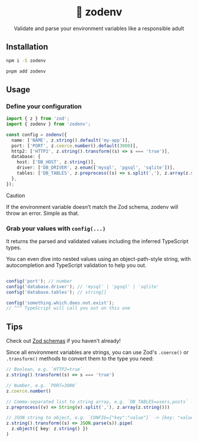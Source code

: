 <div align="center">
<h1>🔮 zodenv</h1>

Validate and parse your environment variables like a responsible adult
</div>

## Installation

```bash
npm i -S zodenv

pnpm add zodenv
```

## Usage

### Define your configuration
```ts
import { z } from 'zod';
import { zodenv } from 'zodenv';

const config = zodenv({
  name: ['NAME', z.string().default('my-app')],
  port: ['PORT', z.coerce.number().default(3000)],
  http2: ['HTTP2', z.string().transform((s) => s === 'true')],
  database: {
    host: ['DB_HOST', z.string()],
    driver: ['DB_DRIVER', z.enum(['mysql', 'pgsql', 'sqlite'])],
    tables: ['DB_TABLES', z.preprocess((s) => s.split(','), z.array(z.string()))],
  },
});
```

> [!CAUTION]
> If the environment variable doesn’t match the Zod schema, zodenv will throw an error. Simple as that.


### Grab your values with `config(...)`

It returns the parsed and validated values including the inferred TypeScript types.

You can even dive into nested values using an object-path-style string, with autocompletion and TypeScript validation to help you out.

```ts

config('port'); // number
config('database.driver'); // 'mysql' | 'pgsql' | 'sqlite'
config('database.tables'); // string[]

config('something.which.does.not.exist');
// ^^^ TypeScript will call you out on this one
```

## Tips

Check out [Zod schemas](https://zod.dev/) if you haven't already!

Since all environment variables are strings, you can use Zod's `.coerce()` or `.transform()` methods to convert them to the type you need:

```ts
// Boolean, e.g. `HTTP2=true`
z.string().transform((s) => s === 'true')

// Number, e.g. `PORT=3000`
z.coerce.number()

// Comma-separated list to string array, e.g. `DB_TABLES=users,posts` -> ["users", "posts"]
z.preprocess((v) => String(v).split(','), z.array(z.string()))

// JSON string to object, e.g. `CONFIG={"key":"value"}` -> {key: "value"}
z.string().transform((s) => JSON.parse(s)).pipe(
  z.object({ key: z.string() })
)
```
